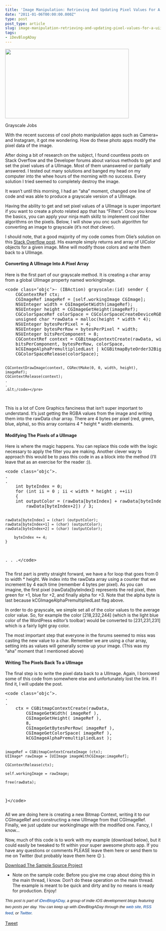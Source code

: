 ```yaml
---
title: 'Image Manipulation: Retrieving And Updating Pixel Values For A UIImage'
date: "2011-01-06T00:00:00.000Z"
type: post 
post_type: article
slug: image-manipulation-retrieving-and-updating-pixel-values-for-a-uiimage
tags: 
- iDevBlogADay
---
```

<div id="attachment_1371" class="wp-caption alignright" style="width: 410px">
  <a href="http://brandontreb.com/wp-content/uploads/2011/01/jobs.png"><img class="size-full wp-image-1371 " title="jobs" src="http://brandontreb.com/wp-content/uploads/2011/01/jobs.png" alt="" width="400" height="224" /></a> 
  
  <p class="wp-caption-text">
    Grayscale Jobs
  </p>
</div>

With the recent success of cool photo manipulation apps such as Camera+ and Instagram, it got me wondering. How do these photo apps modify the pixel data of the image.

After doing a bit of research on the subject, I found countless posts on Stack Overflow and the Developer forums about various methods to get and set the pixel values of a UIImage. Most of them unanswered or partially answered. I tested out many solutions and banged my head on my computer into the whee hours of the morning with no success. Every solution I tried seemed to completely destroy the image.

It wasn&#8217;t until this morning, I had an &#8220;aha&#8221; moment, changed one line of code and was able to produce a grayscale version of a UIImage.

Having the ability to get and set pixel values of a UIImage is super important if you want to create a photo related app that has &#8220;Filters&#8221;. Once you know the basics, you can apply your ninja math skillz to implement cool filter algorithms on the pixels. Below, I will show you onc such algorithm for converting an image to grayscale (it&#8217;s not *that* clever).

I should note, that a good majority of my code comes from Olie&#8217;s solution on this [Stack Overflow post][1]. His example simply returns and array of UIColor objects for a given image. Mine will modify those colors and write them back to a UIImage.

#### Converting A UIImage Into A Pixel Array

Here is the first part of our grayscale method. It is creating a char array from a global UIImage property named workingImage.

<div>
  <pre>&lt;code class=’objc’>- (IBAction) grayscale:(id) sender {
    CGContextRef ctx;
    CGImageRef imageRef = [self.workingImage CGImage];
    NSUInteger width = CGImageGetWidth(imageRef);
    NSUInteger height = CGImageGetHeight(imageRef);
    CGColorSpaceRef colorSpace = CGColorSpaceCreateDeviceRGB();
    unsigned char *rawData = malloc(height * width * 4);
    NSUInteger bytesPerPixel = 4;
    NSUInteger bytesPerRow = bytesPerPixel * width;
    NSUInteger bitsPerComponent = 8;
    CGContextRef context = CGBitmapContextCreate(rawData, width, height,
    bitsPerComponent, bytesPerRow, colorSpace,
    kCGImageAlphaPremultipliedLast | kCGBitmapByteOrder32Big);
    CGColorSpaceRelease(colorSpace);

    CGContextDrawImage(context, CGRectMake(0, 0, width, height), imageRef);
    CGContextRelease(context);
    .
    .
    .&lt;/code></pre>
</div>

This is a lot of Core Graphics fanciness that isn&#8217;t super important to understand. It&#8217;s just getting the RGBA values from the image and writing them into the rawData char array. There are 4 bytes per pixel (red, green, blue, alpha), so this array contains 4 \* height \* width elements.

#### Modifying The Pixels of a UIImage

Here is where the magic happens. You can replace this code with the logic necessary to apply the filter you are making. Another clever way to approach this would be to pass this code in as a block into the method (I&#8217;ll leave that as an exercise for the reader :)).

<div>
  <pre>&lt;code class=’objc’>.
.
.
    int byteIndex = 0;
    for (int ii = 0 ; ii &lt; width * height ; ++ii)
    {
    int outputColor = (rawData[byteIndex] + rawData[byteIndex+1] +
        rawData[byteIndex+2]) / 3;

    rawData[byteIndex] = (char) (outputColor);
    rawData[byteIndex+1] = (char) (outputColor);
    rawData[byteIndex+2] = (char) (outputColor);

        byteIndex += 4;
    }

.
.
.&lt;/code></pre>
</div>

The first part is pretty straight forward, we have a for loop that goes from 0 to width * height. We index into the rawData array using a counter that we increment by 4 each time (remember 4 bytes per pixel). As you can imagine, the first pixel (rawData[byteIndex]) represents the red pixel, then green for +1, blue for +2, and finally alpha for +3. Note that the alpha byte is last because kCGImageAlphaPremultipliedLast flag above.

In order to do grayscale, we simple set all of the color values to the average color value. So, for example the color \[218,232,244\] (which is the light blue color of the WordPress editor&#8217;s toolbar) would be converted to [231,231,231] which is a fairly light gray color.

The most important step that everyone in the forums seemed to miss was casting the new value to a char. Remember we are using a char array, setting ints as values will generally screw up your image. (This was my &#8220;aha&#8221; moment that I mentioned above)

#### Writing The Pixels Back To a UIImage

The final step is to write the pixel data back to a UIImage. Again, I borrowed some of this code from somewhere else and unfortunately lost the link. If I find it, I will update the post.

<div>
  <pre>&lt;code class=’objc’>.
.
.
    ctx = CGBitmapContextCreate(rawData,
        CGImageGetWidth( imageRef ),
        CGImageGetHeight( imageRef ),
        8,
        CGImageGetBytesPerRow( imageRef ),
        CGImageGetColorSpace( imageRef ),
        kCGImageAlphaPremultipliedLast ); 

    imageRef = CGBitmapContextCreateImage (ctx);
    UIImage* rawImage = [UIImage imageWithCGImage:imageRef];  

    CGContextRelease(ctx);  

    self.workingImage = rawImage;  

    free(rawData);
}&lt;/code></pre>
</div>

All we are doing here is creating a new Bitmap Context, writing it to our CGImageRef and constructing a new UIImage from that CGImageRef. Finally, we just update our workingImage with the modified one. Fancy, I know&#8230;

Now, much of this code is to work with my example (download below), but it could easily be tweaked to fit within your super awesome photo app. If you have any questions or comments PLEASE leave them here or send them to me on Twitter (but probably leave them here 😉 ).

[Download The Sample Source Project][2]

  * Note on the sample code: Before you give me crap about doing this in the main thread, I know. Don&#8217;t do these operation on the main thread. The example is meant to be quick and dirty and by no means is ready for production. Enjoy!

<span style="font-family: ‘Lucida Grande’;"><strong><span style="font-weight: normal;"><span style="font-family: arial, verdana, tahoma, sans-serif; font-size: 13px; line-height: 20px;"><em>﻿﻿This post is part of <a style="text-decoration: none; color: #004199; padding: 0px; margin: 0px;" href="http://idevblogaday.com/">iDevBlogADay</a>, a group of indie iOS development blogs featuring two posts per day. You can keep up with iDevBlogADay through the <a style="text-decoration: none; color: #004199; padding: 0px; margin: 0px;" href="http://idevblogaday.com/">web site</a>, <a style="text-decoration: none; color: #004199; padding: 0px; margin: 0px;" href="http://feeds.feedburner.com/idevblogaday">RSS feed</a>, or <a style="text-decoration: none; color: #004199; padding: 0px; margin: 0px;" href="http://twitter.com/#search?q=%23idevblogaday">Twitter</a>.</em></span></span></strong></span>

<div style="">
  <a href="http://twitter.com/share" class="twitter-share-button" data-count="horizontal" data-text="Image Manipulation: Retrieving And Updating Pixel Values For A UIImage" data-url="http://brandontreb.com/image-manipulation-retrieving-and-updating-pixel-values-for-a-uiimage"  data-via="brandontreb" data-related="brandontreb:">Tweet</a>
</div>

 [1]: http://stackoverflow.com/questions/448125/how-to-get-pixel-data-from-a-uiimage-cocoa-touch-or-cgimage-core-graphics
 [2]: http://brandontreb.com/wp-content/uploads/2011/01/ImageManip.zip
